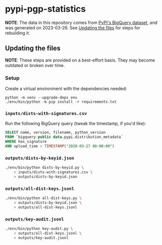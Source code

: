 # pypi-pgp-statistics

**NOTE**: The data in this repository comes from [PyPI's BigQuery dataset],
and was generated on 2023-03-26. See
[Updating the files](#updating-the-files) for steps for rebuilding
it.

[PyPI's BigQuery dataset]: https://warehouse.pypa.io/api-reference/bigquery-datasets.html

## Updating the files

**NOTE**: These steps are provided on a best-effort basis. They may
become outdated or broken over time.

### Setup

Create a virtual environment with the dependencies needed:

```
python -m venv --upgrade-deps env
./env/bin/python -m pip install -r requirements.txt
```

### `inputs/dists-with-signatures.csv`

Run the following BigQuery query (tweak the timestamp,
if you'd like):

```sql
SELECT name, version, filename, python_version
FROM `bigquery-public-data.pypi.distribution_metadata`
WHERE has_signature
AND upload_time > TIMESTAMP("2020-03-27 00:00:00")
```

### `outputs/dists-by-keyid.json`

```bash
./env/bin/python dists-by-keyid.py \
    < inputs/dists-with-signatures.csv \
    > outputs/dists-by-keyid.json
```

### `outputs/all-dist-keys.jsonl`

```bash
./env/bin/python all-dist-keys.py \
    < outputs/dists-by-keyid.json \
    > outputs/all-dist-keys.jsonl
```

### `outputs/key-audit.jsonl`

```bash
./env/bin/python key-audit.py \
    < outputs/all-dist-keys.jsonl \
    > outputs/key-audit.jsonl
```
